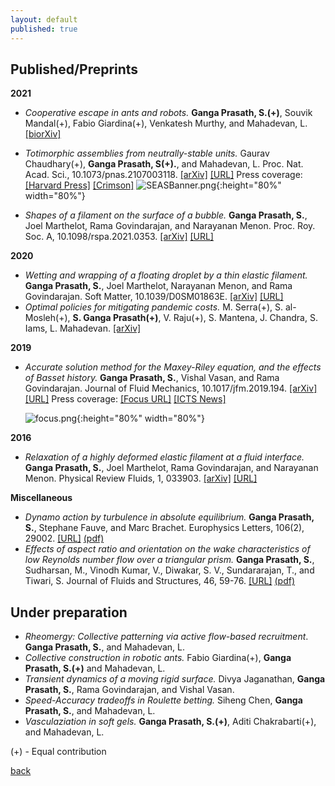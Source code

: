 ```yaml
---
layout: default
published: true
---
```

## [](#header-2) Published/Preprints

**2021**
* _Cooperative escape in ants and robots._ **Ganga Prasath, S.(+)**, Souvik Mandal(+), Fabio Giardina(+), Venkatesh Murthy, and Mahadevan, L. [[biorXiv]](https://doi.org/10.1101/2021.07.12.451633)

* _Totimorphic assemblies from neutrally-stable units._ Gaurav Chaudhary(+), **Ganga Prasath, S(+).**, and Mahadevan, L. Proc. Nat. Acad. Sci., 10.1073/pnas.2107003118.
[[arXiv]](https://arxiv.org/abs/2110.08216) [[URL]](https://www.pnas.org/content/118/42/e2107003118)
Press coverage: [[Harvard Press]](https://www.seas.harvard.edu/news/2021/10/shape-shifting-materials-infinite-possibilities) [[Crimson]](https://www.thecrimson.com/article/2021/11/2/seas-shape-shifting-material)	
   ![SEASBanner.png]({{site.baseurl}}/figs/seas.jpg){:height="80%" width="80%"}

* _Shapes of a filament on the surface of a bubble._ **Ganga Prasath, S.**, Joel Marthelot, Rama Govindarajan, and Narayanan Menon. Proc. Roy. Soc. A, 10.1098/rspa.2021.0353. [[arXiv]](https://arxiv.org/abs/2104.09212) [[URL]](https://doi.org/10.1098/rspa.2021.0353)

**2020**
* _Wetting and wrapping of a floating droplet by a thin elastic filament._
	**Ganga Prasath, S.**, Joel Marthelot, Narayanan Menon, and Rama Govindarajan. Soft Matter, 10.1039/D0SM01863E. [[arXiv]](http://arxiv.org/abs/2010.04599) [[URL]](https://pubs.rsc.org/en/content/articlelanding/2021/sm/d0sm01863e)
* _Optimal policies for mitigating pandemic costs._
	M. Serra(+), S. al-Mosleh(+), **S. Ganga Prasath(+)**, V. Raju(+), S. Mantena, J. Chandra, S. Iams, L. Mahadevan. [[arXiv]](http://arxiv.org/abs/2007.11178)

**2019**
* _Accurate solution method for the Maxey-Riley equation, and the effects of Basset history._ 	**Ganga Prasath, S.**, Vishal Vasan, and Rama Govindarajan. Journal of Fluid Mechanics, 10.1017/jfm.2019.194. [[arXiv]](http://arxiv.org/abs/1808.08769) [[URL]](https://www.cambridge.org/core/journals/journal-of-fluid-mechanics/article/accurate-solution-method-for-the-maxeyriley-equation-and-the-effects-of-basset-history/C4E30D782CEA2AA72333825A97B1953C)
	Press coverage: [[Focus URL]](https://www.cambridge.org/core/journals/journal-of-fluid-mechanics/article/solving-the-inertial-particle-equation-with-memory/80362CEF656BFEBB060C4F535CFDC68D) [[ICTS News]](https://www.icts.res.in/news/icts-scientists’-research-highlighted-journal-fluid-mechanics)
	
    ![focus.png]({{site.baseurl}}/focus.png){:height="80%" width="80%"}

**2016**
* _Relaxation of a highly deformed elastic filament at a fluid interface._
	**Ganga Prasath, S.**, Joel Marthelot, Rama Govindarajan, and Narayanan Menon. Physical Review Fluids, 1, 033903. [[arXiv]](https://arxiv.org/abs/1601.07278) [[URL]](https://journals.aps.org/prfluids/abstract/10.1103/PhysRevFluids.1.033903)

**Miscellaneous**
* _Dynamo action by turbulence in absolute equilibrium._
	**Ganga Prasath, S.**, Stephane Fauve, and Marc Brachet. Europhysics Letters, 106(2), 29002. [[URL]](https://iopscience.iop.org/article/10.1209/0295-5075/106/29002) [(pdf)](https://github.com/sgangaprasath/Publications/raw/master/EPL_2014.pdf)
* _Effects of aspect ratio and orientation on the wake characteristics of low Reynolds number flow over a triangular prism._
	**Ganga Prasath, S.**, Sudharsan, M., Vinodh Kumar, V., Diwakar, S. V., Sundararajan, T., and Tiwari, S. Journal of Fluids and Structures, 46, 59-76. [[URL]](https://www.sciencedirect.com/science/article/pii/S0889974613002909) [(pdf)](https://github.com/sgangaprasath/Publications/raw/master/JFS_2013.pdf)

## [](#header-2) Under preparation
* _Rheomergy: Collective patterning via active flow-based recruitment_. **Ganga Prasath, S.**, and Mahadevan, L. 
* _Collective construction in robotic ants._ Fabio Giardina(+), **Ganga Prasath, S.(+)** and Mahadevan, L.
* _Transient dynamics of a moving rigid surface._ Divya Jaganathan, **Ganga Prasath, S.**, Rama Govindarajan, and Vishal Vasan.
* _Speed-Accuracy tradeoffs in Roulette betting._ Siheng Chen, **Ganga Prasath, S.**, and Mahadevan, L.
* _Vasculaziation in soft gels._ **Ganga Prasath, S.(+)**, Aditi Chakrabarti(+), and Mahadevan, L.


<!--  * **Ganga Prasath, S.**, and Mahadevan, L. _Rheomergy: Fluid flow mediated collective response_.
* Fabio Giardina, **Ganga Prasath, S.**, and Mahadevan, L. _Perspective: Embodiment through physical laws in soft-robotics_.
* **Ganga Prasath, S.**, Divya Jaganathan, and Vishal Vasan. _A primer on Unified Transform Method_.
*  Fabian Brau, **Ganga Prasath, S.**, and Benny Davidovich. _Wettability of bendable solids:
Insights from a two-dimensional, inextensible model_.-->


(+) - Equal contribution


[back](./)
